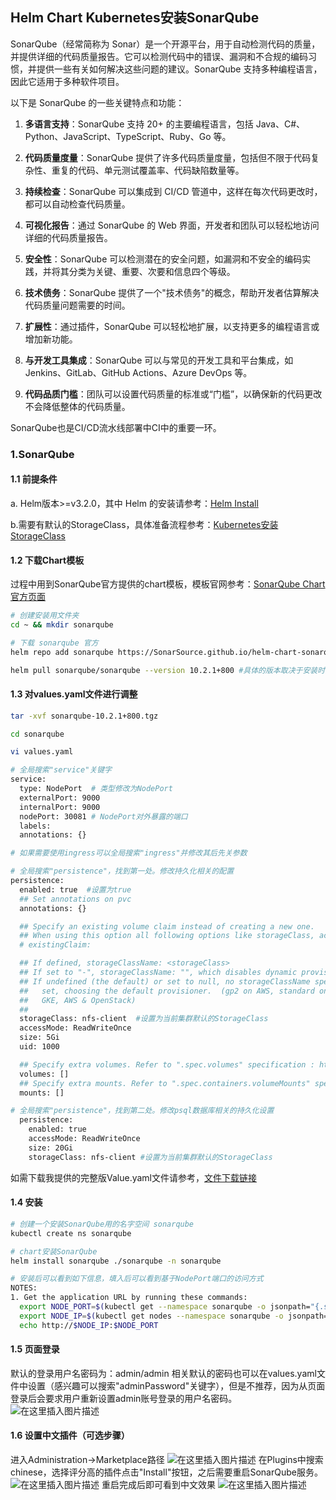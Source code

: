 ## Helm Chart Kubernetes安装SonarQube
SonarQube（经常简称为 Sonar）是一个开源平台，用于自动检测代码的质量，并提供详细的代码质量报告。它可以检测代码中的错误、漏洞和不合规的编码习惯，并提供一些有关如何解决这些问题的建议。SonarQube 支持多种编程语言，因此它适用于多种软件项目。

以下是 SonarQube 的一些关键特点和功能：
1. **多语言支持**：SonarQube 支持 20+ 的主要编程语言，包括 Java、C#、Python、JavaScript、TypeScript、Ruby、Go 等。

2. **代码质量度量**：SonarQube 提供了许多代码质量度量，包括但不限于代码复杂性、重复的代码、单元测试覆盖率、代码缺陷数量等。

3. **持续检查**：SonarQube 可以集成到 CI/CD 管道中，这样在每次代码更改时，都可以自动检查代码质量。

4. **可视化报告**：通过 SonarQube 的 Web 界面，开发者和团队可以轻松地访问详细的代码质量报告。

5. **安全性**：SonarQube 可以检测潜在的安全问题，如漏洞和不安全的编码实践，并将其分类为关键、重要、次要和信息四个等级。

6. **技术债务**：SonarQube 提供了一个"技术债务"的概念，帮助开发者估算解决代码质量问题需要的时间。

7. **扩展性**：通过插件，SonarQube 可以轻松地扩展，以支持更多的编程语言或增加新功能。

8. **与开发工具集成**：SonarQube 可以与常见的开发工具和平台集成，如 Jenkins、GitLab、GitHub Actions、Azure DevOps 等。

9. **代码品质门槛**：团队可以设置代码质量的标准或“门槛”，以确保新的代码更改不会降低整体的代码质量。

SonarQube也是CI/CD流水线部署中CI中的重要一环。
### 1.SonarQube
#### 1.1 前提条件
a. Helm版本>=v3.2.0，其中 Helm 的安装请参考：[Helm Install](https://helm.sh/docs/intro/install/)

b.需要有默认的StorageClass，具体准备流程参考：[Kubernetes安装StorageClass](https://blog.csdn.net/weixin_46660849/article/details/130881771)
#### 1.2 下载Chart模板
过程中用到SonarQube官方提供的chart模板，模板官网参考：[SonarQube Chart官方页面](https://artifacthub.io/packages/helm/sonarqube/sonarqube)

```bash
# 创建安装用文件夹
cd ~ && mkdir sonarqube

# 下载 sonarqube 官方
helm repo add sonarqube https://SonarSource.github.io/helm-chart-sonarqube

helm pull sonarqube/sonarqube --version 10.2.1+800 #具体的版本取决于安装时的最新版本
```
#### 1.3 对values.yaml文件进行调整

```bash
tar -xvf sonarqube-10.2.1+800.tgz

cd sonarqube

vi values.yaml

# 全局搜索"service"关键字
service:
  type: NodePort  # 类型修改为NodePort
  externalPort: 9000
  internalPort: 9000
  nodePort: 30081 # NodePort对外暴露的端口
  labels:
  annotations: {}

# 如果需要使用ingress可以全局搜索"ingress"并修改其后先关参数

# 全局搜索"persistence"，找到第一处。修改持久化相关的配置
persistence:
  enabled: true  #设置为true
  ## Set annotations on pvc
  annotations: {}

  ## Specify an existing volume claim instead of creating a new one.
  ## When using this option all following options like storageClass, accessMode and size are ignored.
  # existingClaim:

  ## If defined, storageClassName: <storageClass>
  ## If set to "-", storageClassName: "", which disables dynamic provisioning
  ## If undefined (the default) or set to null, no storageClassName spec is
  ##   set, choosing the default provisioner.  (gp2 on AWS, standard on
  ##   GKE, AWS & OpenStack)
  ##
  storageClass: nfs-client  #设置为当前集群默认的StorageClass
  accessMode: ReadWriteOnce
  size: 5Gi
  uid: 1000

  ## Specify extra volumes. Refer to ".spec.volumes" specification : https://kubernetes.io/fr/docs/concepts/storage/volumes/
  volumes: []
  ## Specify extra mounts. Refer to ".spec.containers.volumeMounts" specification : https://kubernetes.io/fr/docs/concepts/storage/volumes/
  mounts: []

# 全局搜索"persistence"，找到第二处。修改psql数据库相关的持久化设置
  persistence:
    enabled: true
    accessMode: ReadWriteOnce
    size: 20Gi
    storageClass: nfs-client #设置为当前集群默认的StorageClass
```
如需下载我提供的完整版Value.yaml文件请参考，[文件下载链接](https://download.csdn.net/download/weixin_46660849/88382756)
#### 1.4 安装

```bash
# 创建一个安装SonarQube用的名字空间 sonarqube
kubectl create ns sonarqube

# chart安装SonarQube
helm install sonarqube ./sonarqube -n sonarqube

# 安装后可以看到如下信息，填入后可以看到基于NodePort端口的访问方式
NOTES:
1. Get the application URL by running these commands:
  export NODE_PORT=$(kubectl get --namespace sonarqube -o jsonpath="{.spec.ports[0].nodePort}" services sonarqube-sonarqube)
  export NODE_IP=$(kubectl get nodes --namespace sonarqube -o jsonpath="{.items[0].status.addresses[0].address}")
  echo http://$NODE_IP:$NODE_PORT
```
#### 1.5 页面登录
默认的登录用户名密码为：admin/admin
相关默认的密码也可以在values.yaml文件中设置（感兴趣可以搜索"adminPassword"关键字），但是不推荐，因为从页面登录后会要求用户重新设置admin账号登录的用户名密码。
![在这里插入图片描述](https://img-blog.csdnimg.cn/1c8f86b4c03747d8b99d83533c1a5ad2.png)
#### 1.6 设置中文插件（可选步骤）
进入Administration->Marketplace路径
![在这里插入图片描述](https://img-blog.csdnimg.cn/a5cd1ced8c7843fa9601b32274545304.png)
在Plugins中搜索chinese，选择评分高的插件点击"Install"按钮，之后需要重启SonarQube服务。
![在这里插入图片描述](https://img-blog.csdnimg.cn/6a4a83effef8409392c9c48982f4e6bc.png)
重启完成后即可看到中文效果
![在这里插入图片描述](https://img-blog.csdnimg.cn/925d68c41dea45dd83336c957becbf1d.png)
